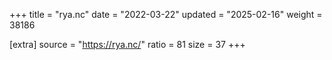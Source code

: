 +++
title = "rya.nc"
date = "2022-03-22"
updated = "2025-02-16"
weight = 38186

[extra]
source = "https://rya.nc/"
ratio = 81
size = 37
+++
